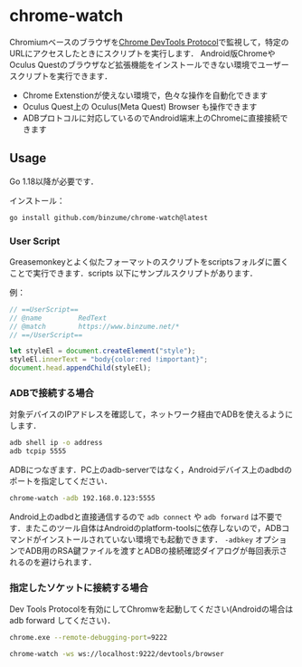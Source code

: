 
# chrome-watch

Chromiumベースのブラウザを[Chrome DevTools Protocol](https://chromedevtools.github.io/devtools-protocol/)で監視して，特定のURLにアクセスしたときにスクリプトを実行します．
Android版ChromeやOculus Questのブラウザなど拡張機能をインストールできない環境でユーザースクリプトを実行できます．

- Chrome Extenstionが使えない環境で，色々な操作を自動化できます
- Oculus Quest上の Oculus(Meta Quest) Browser も操作できます
- ADBプロトコルに対応しているのでAndroid端末上のChromeに直接接続できます

## Usage

Go 1.18以降が必要です．

インストール：

```bash
go install github.com/binzume/chrome-watch@latest
```

### User Script

Greasemonkeyとよく似たフォーマットのスクリプトをscriptsフォルダに置くことで実行できます．scripts 以下にサンプルスクリプトがあります．

例：
```js
// ==UserScript==
// @name         RedText
// @match        https://www.binzume.net/*
// ==/UserScript==

let styleEl = document.createElement("style");
styleEl.innerText = "body{color:red !important}";
document.head.appendChild(styleEl);
```

### ADBで接続する場合

対象デバイスのIPアドレスを確認して，ネットワーク経由でADBを使えるようにします．

```bash
adb shell ip -o address
adb tcpip 5555
```

ADBにつなぎます．PC上のadb-serverではなく，Androidデバイス上のadbdのポートを指定してください．

```bash
chrome-watch -adb 192.168.0.123:5555
```

Android上のadbdと直接通信するので `adb connect` や `adb forward` は不要です．またこのツール自体はAndroidのplatform-toolsに依存しないので，ADBコマンドがインストールされていない環境でも起動できます．
`-adbkey` オプションでADB用のRSA鍵ファイルを渡すとADBの接続確認ダイアログが毎回表示されるのを避けられます．


### 指定したソケットに接続する場合

Dev Tools Protocolを有効にしてChromwを起動してください(Androidの場合は adb forward してください)．

```bash
chrome.exe --remote-debugging-port=9222
```

```bash
chrome-watch -ws ws://localhost:9222/devtools/browser
```
